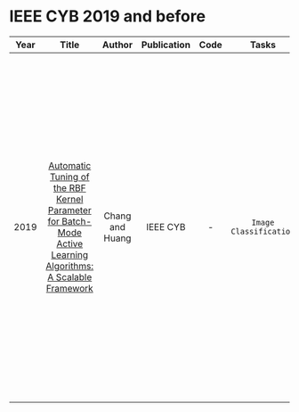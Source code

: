 # IEEE CYB 2019 and before

| Year |                                                       Title                                                       |   Author    | Publication | Code | Tasks | Notes | Datasets| Notions |
|:----:|:-----------------------------------------------------------------------------------------------------------------:|:-----------:|:-----------:|:----:|:----:|:-----:|:-----:|:-----:|
| 2019 | [Automatic Tuning of the RBF Kernel Parameter for Batch-Mode Active Learning Algorithms: A Scalable Framework](https://ieeexplore.ieee.org/document/8476205) | Chang and Huang |  IEEE CYB   |  -   |   `Image Classification`   | `lower bound of the hypothesis margin`, `RBF kernel function`, `None`, `Tra`, `Hard`      |  PIX, ORL, MNIST, UCI,      |  for automatic tuning of the kernel parameter, a hypothesis-margin-based criterion function is proposed. Three frameworks are also developed to incorporate the function of automatic tuning of the kernel parameter with existing batch- model active learning algorithms.     |
